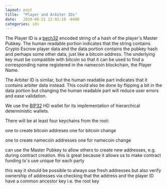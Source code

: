 ```yaml
---
layout: post
title:  "Player and Arbiter IDs"
date:   2020-08-21 12:02:18 -0400
categories: ids
---
```


The Player ID is a [bech32](https://en.bitcoin.it/wiki/BIP_0173) encoded string of a hash of the player's Master Pubkey. The human readable portion indicates that the string contains Crypto Escrow player data and the data portion contains the pubkey hash and perhaps some other data, just like a bitcoin address. The underlying key must be compatible with bitcoin so that it can be used to find a corresponding name registered in the namecoin blockchain, the Player Name.

The Arbiter ID is similar, but the human readable part indicates that it contains arbiter data instead. This could also be done by flipping a bit in the data portion but changing the human readable part will reduce user errors and ease validation.

We use the [BIP32](https://en.bitcoin.it/wiki/BIP_0032) HD wallet for its implementation of hierarchical deterministic wallets.

There will be at least four keychains from the root:

one to create bitcoin addreses 
one for bitcoin change

one to create namecoin addresses
one for namecoin change

can use the Master Pubkey to allow others to create new addresses, e.g. during contract creation. this is great because it allows us to make contract funding tx's use unique for each party

this way it should be possible to always use fresh addresses but also verify ownership of addresses via checking that the address and the player ID have a common ancestor key i.e. the root key
